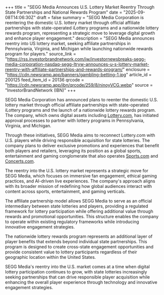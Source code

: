 +++
title = "SEGG Media Announces U.S. Lottery Market Reentry Through State Partnerships and National Rewards Program"
date = "2025-09-08T14:06:30Z"
draft = false
summary = "SEGG Media Corporation is reentering the domestic U.S. lottery market through official affiliate partnerships with state-operated iLottery programs and a nationwide lottery rewards program, representing a strategic move to leverage digital growth and enhance player engagement."
description = "SEGG Media announces reentry into US lottery market, seeking affiliate partnerships in Pennsylvania, Virginia, and Michigan while launching nationwide rewards program for players."
source_link = "https://rss.investorbrandnetwork.com/iw/investornewsbreaks-segg-media-corporation-nasdaq-segg-ltryw-announces-u-s-lottery-market-reentry-with-affiliate-partnerships-and-rewards-program/"
enclosure = "https://cdn.newsramp.app/banners/gambling-betting-1.jpg"
article_id = 200125
feed_item_id = 20136
qrcode = "https://cdn.newsramp.app/ibn/qrcode/259/8/ninoyVCG.webp"
source = "InvestorBrandNetwork (IBN)"
+++

<p>SEGG Media Corporation has announced plans to reenter the domestic U.S. lottery market through official affiliate partnerships with state-operated iLottery programs and the launch of a nationwide lottery rewards program. The company, which owns digital assets including <a href="https://lottery.com" rel="nofollow" target="_blank">Lottery.com</a>, has initiated approval processes to partner with lottery programs in Pennsylvania, Virginia, and Michigan.</p><p>Through these initiatives, SEGG Media aims to reconnect Lottery.com with U.S. players while driving responsible acquisition for state lotteries. The company plans to deliver exclusive promotions and experiences that benefit both players and retailers, leveraging its position as a global sports, entertainment and gaming conglomerate that also operates <a href="https://sports.com" rel="nofollow" target="_blank">Sports.com</a> and <a href="https://concerts.com" rel="nofollow" target="_blank">Concerts.com</a>.</p><p>The reentry into the U.S. lottery market represents a strategic move for SEGG Media, which focuses on immersive fan engagement, ethical gaming practices, and AI-driven live experiences. The company's approach aligns with its broader mission of redefining how global audiences interact with content across sports, entertainment, and gaming verticals.</p><p>The affiliate partnership model allows SEGG Media to serve as an official intermediary between state lotteries and players, providing a regulated framework for lottery participation while offering additional value through rewards and promotional opportunities. This structure enables the company to operate within existing regulatory frameworks while introducing innovative engagement strategies.</p><p>The nationwide lottery rewards program represents an additional layer of player benefits that extends beyond individual state partnerships. This program is designed to create cross-state engagement opportunities and provide consistent value to lottery participants regardless of their geographic location within the United States.</p><p>SEGG Media's reentry into the U.S. market comes at a time when digital lottery participation continues to grow, with state lotteries increasingly seeking partnerships that can drive responsible player acquisition while enhancing the overall player experience through technology and innovative engagement strategies.</p>